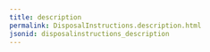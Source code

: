```yaml
---
title: description
permalink: DisposalInstructions.description.html
jsonid: disposalinstructions_description
---
```

